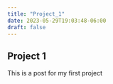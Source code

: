 ```yaml
---
title: "Project_1"
date: 2023-05-29T19:03:48-06:00
draft: false
---
```


## Project 1

This is a post for my first project
